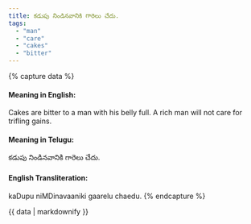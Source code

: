 ```yaml
---
title: కడుపు నిండినవానికి గారెలు చేదు.
tags:
  - "man"
  - "care"
  - "cakes"
  - "bitter"
---
```


{% capture data %}
#### Meaning in English:
Cakes are bitter to a man with his belly full.
A rich man will not care for trifling gains.

#### Meaning in Telugu:
కడుపు నిండినవానికి గారెలు చేదు.

#### English Transliteration:
kaDupu niMDinavaaniki gaarelu chaedu.
{% endcapture %}

{{ data | markdownify }}

